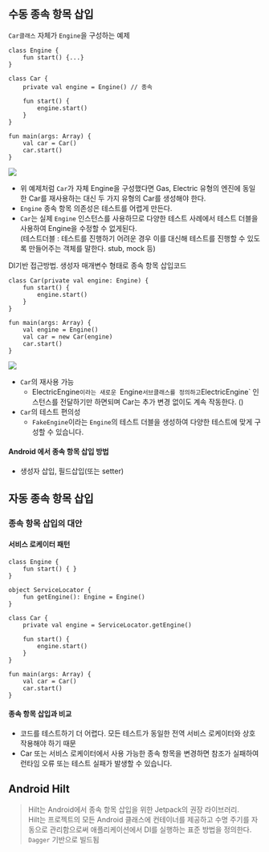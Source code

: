 
## 수동 종속 항목 삽입

`Car클래스` 자체가 `Engine`을 구성하는 예제
````
class Engine {
    fun start() {...}
}

class Car {
    private val engine = Engine() // 종속

    fun start() {
        engine.start()
    }
}

fun main(args: Array) {
    val car = Car()
    car.start()
}
````
![](https://developer.android.com/images/training/dependency-injection/1-car-engine-no-di.png?hl=ko)
- 위 예제처럼 `Car`가 자체 Engine을 구성했다면 Gas, Electric 유형의 엔진에 동일한 Car를 재사용하는 대신 두 가지 유형의 Car를 생성해야 한다.
- `Engine` 종속 항목 의존성은 테스트를 어렵게 만든다.
- `Car`는 실제 `Engine` 인스턴스를 사용하므로 다양한 테스트 사례에서 테스트 더블을 사용하여 Engine을 수정할 수 없게된다.  
(테스트더블 : 테스트를 진행하기 어려운 경우 이를 대신해 테스트를 진행할 수 있도록 만들어주는 객체를 말한다. stub, mock 등)

DI기반 접근방법. 생성자 매개변수 형태로 종속 항목 삽입코드
```
class Car(private val engine: Engine) {
    fun start() {
        engine.start()
    }
}

fun main(args: Array) {
    val engine = Engine()
    val car = new Car(engine)
    car.start()
}  
```
![](https://developer.android.com/images/training/dependency-injection/1-car-engine-di.png?hl=ko)
- `Car`의 재사용 가능
  - ElectricEngine`이라는 새로운 `Engine` 서브클래스를 정의하고 `ElectricEngine` 인스턴스를 전달하기만 하면되며 Car는 추가 변경 없이도 계속 작동한다. ()
- `Car`의 테스트 편의성
  - `FakeEngine`이라는 `Engine`의 테스트 더블을 생성하여 다양한 테스트에 맞게 구성할 수 있습니다.

#### Android 에서 종속 항목 삽입 방법
- 생성자 삽입, 필드삽입(또는 setter)

## 자동 종속 항목 삽입

### 종속 항목 삽입의 대안

#### 서비스 로케이터 패턴

```
class Engine {
    fun start() { }
}

object ServiceLocator {
    fun getEngine(): Engine = Engine()
}

class Car {
    private val engine = ServiceLocator.getEngine()

    fun start() {
        engine.start()
    }
}

fun main(args: Array) {
    val car = Car()
    car.start()
}
```
#### 종속 항목 삽입과 비교
- 코드를 테스트하기 더 어렵다. 모든 테스트가 동일한 전역 서비스 로케이터와 상호작용해야 하기 때문
-  Car 또는 서비스 로케이터에서 사용 가능한 종속 항목을 변경하면 참조가 실패하여 런타임 오류 또는 테스트 실패가 발생할 수 있습니다.

## Android Hilt
>Hilt는 Android에서 종속 항목 삽입을 위한 Jetpack의 권장 라이브러리.  
Hilt는 프로젝트의 모든 Android 클래스에 컨테이너를 제공하고 수명 주기를 자동으로 관리함으로써 애플리케이션에서 DI를 실행하는 표준 방법을 정의한다.  
`Dagger` 기반으로 빌드됨






